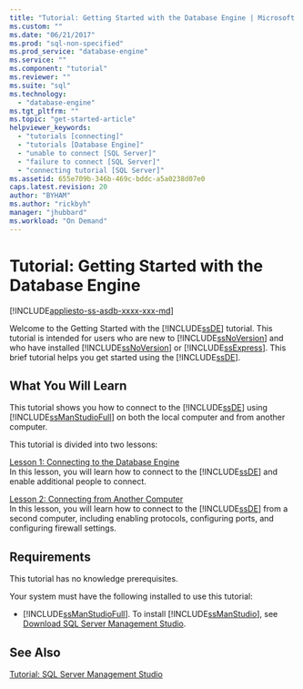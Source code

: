 ```yaml
---
title: "Tutorial: Getting Started with the Database Engine | Microsoft Docs"
ms.custom: ""
ms.date: "06/21/2017"
ms.prod: "sql-non-specified"
ms.prod_service: "database-engine"
ms.service: ""
ms.component: "tutorial"
ms.reviewer: ""
ms.suite: "sql"
ms.technology: 
  - "database-engine"
ms.tgt_pltfrm: ""
ms.topic: "get-started-article"
helpviewer_keywords: 
  - "tutorials [connecting]"
  - "tutorials [Database Engine]"
  - "unable to connect [SQL Server]"
  - "failure to connect [SQL Server]"
  - "connecting tutorial [SQL Server]"
ms.assetid: 655e709b-346b-469c-bddc-a5a0238d07e0
caps.latest.revision: 20
author: "BYHAM"
ms.author: "rickbyh"
manager: "jhubbard"
ms.workload: "On Demand"
---
```

# Tutorial: Getting Started with the Database Engine
[!INCLUDE[appliesto-ss-asdb-xxxx-xxx-md](../includes/appliesto-ss-asdb-xxxx-xxx-md.md)]

Welcome to the Getting Started with the [!INCLUDE[ssDE](../includes/ssde-md.md)] tutorial. This tutorial is intended for users who are new to [!INCLUDE[ssNoVersion](../includes/ssnoversion-md.md)] and who have installed [!INCLUDE[ssNoVersion](../includes/ssnoversion-md.md)] or [!INCLUDE[ssExpress](../includes/ssexpress-md.md)]. This brief tutorial helps you get started using the [!INCLUDE[ssDE](../includes/ssde-md.md)].  
  
## What You Will Learn  
This tutorial shows you how to connect to the [!INCLUDE[ssDE](../includes/ssde-md.md)] using [!INCLUDE[ssManStudioFull](../includes/ssmanstudiofull-md.md)] on both the local computer and from another computer.  
  
This tutorial is divided into two lessons:  
  
[Lesson 1: Connecting to the Database Engine](../relational-databases/lesson-1-connecting-to-the-database-engine.md)  
In this lesson, you will learn how to connect to the [!INCLUDE[ssDE](../includes/ssde-md.md)] and enable additional people to connect.  
  
[Lesson 2: Connecting from Another Computer](../relational-databases/lesson-2-connecting-from-another-computer.md)  
In this lesson, you will learn how to connect to the [!INCLUDE[ssDE](../includes/ssde-md.md)] from a second computer, including enabling protocols, configuring ports, and configuring firewall settings.  
  
## Requirements  
This tutorial has no knowledge prerequisites.  
  
Your system must have the following installed to use this tutorial:  
  
-   [!INCLUDE[ssManStudioFull](../includes/ssmanstudiofull-md.md)]. To install [!INCLUDE[ssManStudio](../includes/ssmanstudio-md.md)], see [Download SQL Server Management Studio](../ssms/download-sql-server-management-studio-ssms.md).  
  
## See Also  
[Tutorial: SQL Server Management Studio](../ssms/tutorials/tutorial-sql-server-management-studio.md)  
  
  
  

